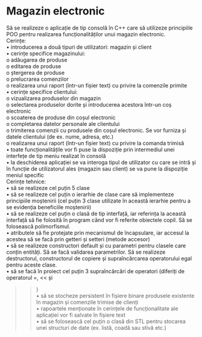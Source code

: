 # Magazin electronic


Să se realizeze o aplicație de tip consolă în C++ care să utilizeze principiile POO pentru
realizarea funcționalităților unui magazin electronic.<br>
Cerințe:<br>
• introducerea a două tipuri de utilizatori: magazin și client<br>
• cerințe specifice magazinului:<br>
o adăugarea de produse<br>
o editarea de produse<br>
o ștergerea de produse<br>
o prelucrarea comenzilor<br>
o realizarea unui raport (într-un fișier text) cu privire la comenzile primite<br>
• cerințe specifice clientului:<br>
o vizualizarea produselor din magazin<br>
o selectarea produselor dorite și introducerea acestora într-un coș electronic<br>
o scoaterea de produse din coșul electronic<br>
o completarea datelor personale ale clientului<br>
o trimiterea comenzii cu produsele din coșul electronic. Se vor furniza și datele
clientului (de ex. nume, adresa, etc.)<br>
o realizarea unui raport (într-un fișier text) cu privire la comanda trimisă<br>
• toate funcționalitățile vor fi puse la dispoziție prin intermediul unei interfețe de tip
meniu realizat în consolă<br>
• la deschiderea aplicației se va interoga tipul de utilizator cu care se intră și în funcție
de utilizatorul ales (magazin sau client) se va pune la dispoziție meniul specific<br>
Cerințe tehnice:<br>
• să se realizeze cel puțin 5 clase<br>
• să se realizeze cel puțin o ierarhie de clase care să implementeze principiile moștenirii (cel
puțin 3 clase utilizate în această ierarhie pentru a se evidenția beneficiile moștenirii)<br>
• să se realizeze cel puțin o clasă de tip interfață, iar referința la această interfață să fie folosită
în program când vor fi referite obiectele copil. Să se folosească polimorfismul.<br>
• atributele să fie protejate prin mecanismul de încapsulare, iar accesul la acestea să se facă
prin getteri și setteri (metode accesor)<br>
• să se realizeze constructori default și cu parametri pentru clasele care conțin entități. Să se
facă validarea parametrilor. Să se realizeze destructorul, constructorul de copiere și
supraîncărcarea operatorului egal pentru aceste clase.<br>
• să se facă în proiect cel puțin 3 supraîncărcări de operatori (diferiți de operatorul =, << și
>>)<br>
• să se stocheze persistent în fișiere binare produsele existente în magazin și comenzile
trimise de clienți<br>
• rapoartele menționate în cerințele de funcționalitate ale aplicației vor fi salvate în fișiere
text<br>
• să se folosească cel puțin o clasă din STL pentru stocarea unei structuri de date (ex. listă,
coadă sau stivă etc.)<br>
